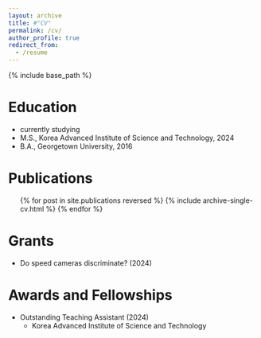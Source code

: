 ```yaml
---
layout: archive
title: #"CV"
permalink: /cv/
author_profile: true
redirect_from:
  - /resume
---
```

{% include base_path %}


Education
======
* currently studying
* M.S., Korea Advanced Institute of Science and Technology, 2024
* B.A., Georgetown University, 2016

Publications
======
<ul>{% for post in site.publications reversed %}
    {% include archive-single-cv.html %}
  {% endfor %}</ul>

Grants
======
* Do speed cameras discriminate? (2024)

Awards and Fellowships
======
* Outstanding Teaching Assistant (2024) 
  * Korea Advanced Institute of Science and Technology
